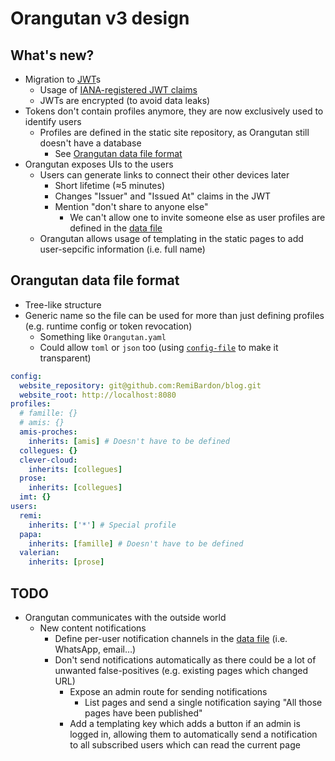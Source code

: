 # Orangutan v3 design

## What's new?

- Migration to [JWT]s
  - Usage of [IANA-registered JWT claims]
  - JWTs are encrypted (to avoid data leaks)
- Tokens don't contain profiles anymore, they are now exclusively used to identify users
  - Profiles are defined in the static site repository, as Orangutan still doesn't have a database
    - See [Orangutan data file format](#orangutan-data-file-format)
- Orangutan exposes UIs to the users
  - Users can generate links to connect their other devices later
    - Short lifetime (≈5 minutes)
    - Changes "Issuer" and "Issued At" claims in the JWT
    - Mention "don't share to anyone else"
      - We can't allow one to invite someone else as user profiles are defined in the [data file](#orangutan-data-file-format)
  - Orangutan allows usage of templating in the static pages to add user-sepcific information (i.e. full name)

## Orangutan data file format

- Tree-like structure
- Generic name so the file can be used for more than just defining profiles (e.g. runtime config or token revocation)
  - Something like `Orangutan.yaml`
  - Could allow `toml` or `json` too (using [`config-file`](https://crates.io/crates/config-file) to make it transparent)

```yaml
config:
  website_repository: git@github.com:RemiBardon/blog.git
  website_root: http://localhost:8080
profiles:
  # famille: {}
  # amis: {}
  amis-proches:
    inherits: [amis] # Doesn't have to be defined
  collegues: {}
  clever-cloud:
    inherits: [collegues]
  prose:
    inherits: [collegues]
  imt: {}
users:
  remi:
    inherits: ['*'] # Special profile
  papa:
    inherits: [famille] # Doesn't have to be defined
  valerian:
    inherits: [prose]
```

## TODO

- Orangutan communicates with the outside world
  - New content notifications
    - Define per-user notification channels in the [data file](#orangutan-data-file-format) (i.e. WhatsApp, email…)
    - Don't send notifications automatically as there could be a lot of unwanted false-positives (e.g. existing pages which changed URL)
      - Expose an admin route for sending notifications
        - List pages and send a single notification saying "All those pages have been published"
      - Add a templating key which adds a button if an admin is logged in, allowing them to automatically send a notification to all subscribed users which can read the current page

[JWT]: https://jwt.io/ "JSON Web Tokens - jwt.io"
[IANA-registered JWT claims]: https://www.iana.org/assignments/jwt/jwt.xhtml "JSON Web Token (JWT)"
